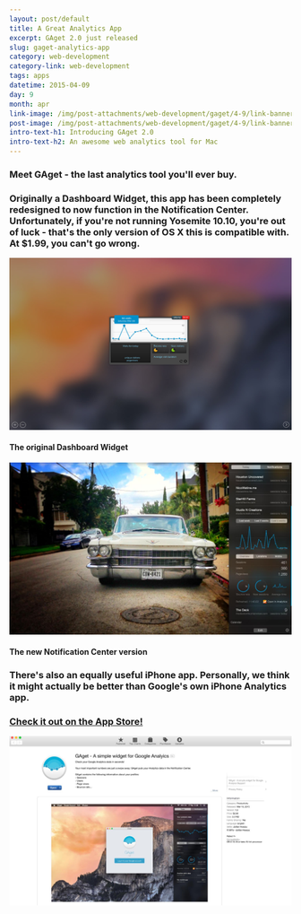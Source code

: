 ```yaml
---
layout: post/default
title: A Great Analytics App
excerpt: GAget 2.0 just released
slug: gaget-analytics-app
category: web-development
category-link: web-development
tags: apps
datetime: 2015-04-09
day: 9
month: apr
link-image: /img/post-attachments/web-development/gaget/4-9/link-banner@2x.jpg
post-image: /img/post-attachments/web-development/gaget/4-9/link-banner@2x.jpg
intro-text-h1: Introducing GAget 2.0
intro-text-h2: An awesome web analytics tool for Mac
---
```

<div class="row">
	<h3>Meet GAget - the last analytics tool you'll ever buy.</h3>
	<h3>Originally a Dashboard Widget, this app has been completely redesigned to now function in the Notification Center. Unfortunately, if you're not running Yosemite 10.10, you're out of luck - that's the only version of OS X this is compatible with. At $1.99, you can't go wrong.</h3>
</div>
<div class="row">
	<div class="half">
		<div class="row">
			<img src="/img/post-attachments/web-development/gaget/4-9/dashboard.jpg" class="white-border shadow" alt="">
		</div>
		<div class="row">
			<h4>The original Dashboard Widget</h4>
		</div>
	</div>
	<div class="half">
		<div class="row">
			<img src="/img/post-attachments/web-development/gaget/4-9/notification-center.jpg" class="white-border shadow" alt="">
		</div>
		<div class="row">
			<h4>The new Notification Center version</h4>
		</div>
	</div>
</div>
<div class="row margin-bottom">
	<h3>There's also an equally useful iPhone app. Personally, we think it might actually be better than Google's own iPhone Analytics app.</h3>
	<a href="https://itunes.apple.com/us/app/gaget-simple-widget-for-google/id968487158?mt=12" target="_blank" class="white"><h3 class="btn-red">Check it out on the App Store!</h3></a>
</div>
<div class="row bottom">
	<a href="https://itunes.apple.com/us/app/gaget-simple-widget-for-google/id968487158?mt=12" target="_blank"><img src="/img/post-attachments/web-development/gaget/4-9/app-store.jpg" class="large-post-image white-border shadow" alt=""></a>
</div>

